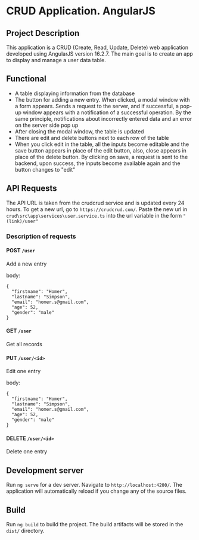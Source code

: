 # CRUD Application. AngularJS

## Project Description

This application is a CRUD (Create, Read, Update, Delete) web application developed using AngularJS version 16.2.7. The main goal is to create an app to display and manage a user data table.

## Functional

* A table displaying information from the database
* The button for adding a new entry. When clicked, a modal window with a form appears. Sends a request to the server, and if successful, a pop-up window appears with a notification of a successful operation. By the same principle, notifications about incorrectly entered data and an error on the server side pop up
* After closing the modal window, the table is updated
* There are edit and delete buttons next to each row of the table
* When you click edit in the table, all the inputs become editable and the save button appears in place of the edit button, also, close appears in place of the delete button. By clicking on save, a request is sent to the backend, upon success, the inputs become available again and the button changes to "edit"

## API Requests

The API URL is taken from the crudcrud service and is updated every 24 hours. To get a new url, go to `https://crudcrud.com/`. Paste the new url in `crud\src\app\services\user.service.ts` into the url variable in the form `"(link)/user"`

### Description of requests

#### POST ```/user```

Add a new entry

body: 
```
{
  "firstname": "Homer",
  "lastname": "Simpson",
  "email": "homer.s@gmail.com",
  "age": 52,
  "gender": "male"
}
```

#### GET ```/user```

Get all records

#### PUT ```/user/<id>```

Edit one entry

body: 
```
{
  "firstname": "Homer",
  "lastname": "Simpson",
  "email": "homer.s@gmail.com",
  "age": 52,
  "gender": "male"
}
```

#### DELETE ```/user/<id>```

Delete one entry

## Development server

Run `ng serve` for a dev server. Navigate to `http://localhost:4200/`. The application will automatically reload if you change any of the source files.

## Build

Run `ng build` to build the project. The build artifacts will be stored in the `dist/` directory.
